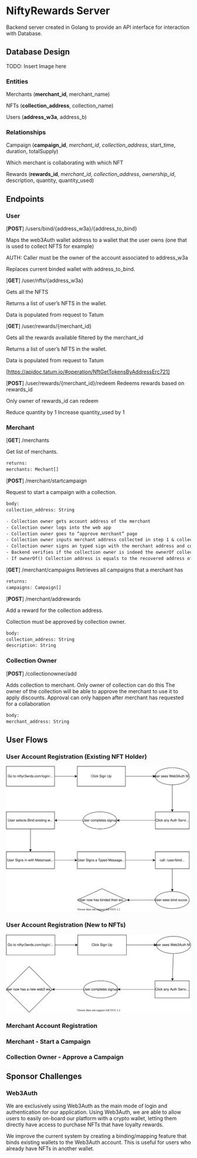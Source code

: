 # NiftyRewards Server

Backend server created in Golang to provide an API interface for interaction with Database.

## Database Design

TODO: Insert Image here

### Entities

Merchants (**merchant_id**, merchant_name)

NFTs (**collection_address**, collection_name)

Users (**address_w3a**, address_b)

### Relationships

Campaign (**campaign_id**, _merchant_id_, _collection_address_, start_time, duration, totalSupply)

Which merchant is collaborating with which NFT

Rewards (**rewards_id**, _merchant_id_, _collection_address_, _ownership_id_, description, quantity, quantity_used)

## Endpoints

### User

[**POST**] /users/bind/{address_w3a}/{address_to_bind}

Maps the web3Auth wallet address to a wallet that the user owns (one that is used to collect NFTS for example)

AUTH: Caller must be the owner of the account associated to address_w3a

Replaces current binded wallet with address_to_bind.

[**GET**] /user/nfts/{address_w3a}

Gets all the NFTS

Returns a list of user’s NFTS in the wallet.

Data is populated from request to Tatum

[**GET**] /user/rewards/{merchant_id}

Gets all the rewards available filtered by the merchant_id

Returns a list of user’s NFTS in the wallet.

Data is populated from request to Tatum

[https://apidoc.tatum.io/#operation/NftGetTokensByAddressErc721]

[**POST**] /user/rewards/{merchant_id}/redeem
Redeems rewards based on rewards_id

Only owner of rewards_id can redeem

Reduce quantity by 1
Increase quantity_used by 1

### Merchant

[**GET**] /merchants

Get list of merchants.

```txt
returns:
merchants: Mechant[]
```

[**POST**] /merchant/startcampaign

Request to start a campaign with a collection.

```txt
body:
collection_address: String
```

```txt
- Collection owner gets account address of the merchant
- Collection owner logs into the web app
- Collection owner goes to “approve merchant” page
- Collection owner inputs merchant address collected in step 1 & collection address
- Collection owner signs an typed sign with the merchant address and collection address
- Backend verifies if the collection owner is indeed the ownerOf collection address
- If ownerOf() Collection address is equals to the recovered address of the signature, the collection will be binded.
```

[**GET**] /merchant/campaigns
Retrieves all campaigns that a merchant has

```txt
returns:
campaigns: Campaign[]
```

[**POST**] /merchant/addrewards

Add a reward for the collection address.

Collection must be approved by collection owner.

```txt
body:
collection_address: String
description: String
```

### Collection Owner

[**POST**] /collectionowner/add

Adds collection to merchant. Only owner of collection can do this
The owner of the collection will be able to approve the merchant to use it to apply discounts. Approval can only happen after merchant has requested for a collaboration

```txt
body:
merchant_address: String
```

## User Flows

### User Account Registration (Existing NFT Holder)

![user-registration-existing](/docs/user-registration-existing.drawio.svg)

### User Account Registration (New to NFTs)

![user-registration-new](/docs/user-registration-new.drawio.svg)

### Merchant Account Registration

### Merchant - Start a Campaign

### Collection Owner - Approve a Campaign

## Sponsor Challenges

### Web3Auth

We are exclusively using Web3Auth as the main mode of login and authentication for our application. Using Web3Auth, we are able to allow users to easily on-board our platform with a crypto wallet, letting them directly have access to purchase NFTs that have loyalty rewards.

We improve the current system by creating a binding/mapping feature that binds existing wallets to the Web3Auth account. This is useful for users who already have NFTs in another wallet.
